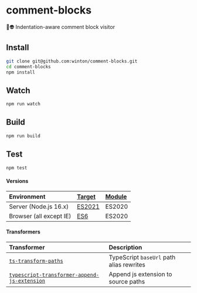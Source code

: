 # comment-blocks

🧱👽 Indentation-aware comment block visitor

## Install

```bash
git clone git@github.com:winton/comment-blocks.git
cd comment-blocks
npm install
```

## Watch

```bash
npm run watch
```

## Build

```bash
npm run build
```

## Test

```bash
npm test
```

#### Versions

| Environment             | [Target](https://www.typescriptlang.org/tsconfig#target) | [Module](https://www.typescriptlang.org/tsconfig#module) |
| :---------------------- | :------------------------------------------------------- | :------------------------------------------------------- |
| Server (Node.js 16.x)   | [ES2021](https://node.green/#ES2021)                     | ES2020                                                   |
| Browser (all except IE) | [ES6](https://kangax.github.io/compat-table/es6)         | ES2020                                                   |

#### Transformers

| Transformer                                                                                                         | Description                              |
| :------------------------------------------------------------------------------------------------------------------ | :--------------------------------------- |
| [`ts-transform-paths`](https://github.com/zerkalica/zerollup/tree/master/packages/ts-transform-paths)               | TypeScript `baseUrl` path alias rewrites |
| [`typescript-transformer-append-js-extension`](https://github.com/Zoltu/typescript-transformer-append-js-extension) | Append js extension to source paths      |